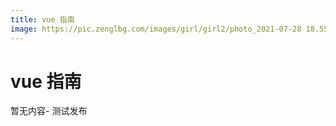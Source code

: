 ```yaml
---
title: vue 指南
image: https://pic.zenglbg.com/images/girl/girl2/photo_2021-07-28 18.55.29.jpeg
---
```


# vue 指南


暂无内容- 测试发布